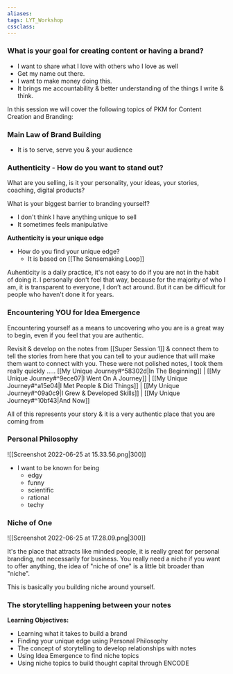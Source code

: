 ```yaml
---
aliases:
tags: LYT_Workshop  
cssclass:
---
```


### What is your goal for creating content or having a brand?
- I want to share what I love with others who I love as well
- Get my name out there.
- I want to make money doing this.
- It brings me accountability & better understanding of the things I write & think.


In this session we will cover the following topics of PKM for Content Creation and Branding:
### Main Law of Brand Building
- It is to serve, serve you & your audience
### Authenticity - How do you want to stand out?
What are you selling, is it your personality, your ideas, your stories, coaching, digital products?

What is your biggest barrier to branding yourself?
- I don't think I have anything unique to sell
- It sometimes feels manipulative

**Authenticity is your unique edge**
- How do you find your unique edge?
	- It is based on [[The Sensemaking Loop]]

Auhenticity is a daily practice, it's not easy to do if you are not in the habit of doing it.
I personally don't feel that way, because for the majority of who I am, it is transparent to everyone, I don’t act around.
But it can be difficult for people who haven't done it for years.

### Encountering YOU for Idea Emergence
Encountering yourself as a means to uncovering who you are is a great way to begin, even if you feel that you are authentic.

Revisit & develop on the notes from [[Super Session 1]] & connect them to tell the stories from here that you can tell to your audience that will make them want to connect with you. 
These were not polished notes, I took them really quickly ..... [[My Unique Journey#^58302d|In The Beginning]]  |  [[My Unique Journey#^9ece07|I Went On A Journey]] |  [[My Unique Journey#^a15e04|I Met People & Did Things]]
 |  [[My Unique Journey#^09a0c9|I Grew & Developed Skills]]  |  [[My Unique Journey#^10bf43|And Now]]

All of this represents your story & it is a very authentic place that you are coming from 
### Personal Philosophy 
![[Screenshot 2022-06-25 at 15.33.56.png|300]]

- I want to be known for being
	- edgy
	- funny
	- scientific
	- rational
	- techy

### Niche of One
![[Screenshot 2022-06-25 at 17.28.09.png|300]]

It's the place that attracts like minded people, it is really great for personal branding, not necessarily for business.
You really need a niche if you want to offer anything, the idea of "niche of one" is a little bit broader than "niche".

This is basically you building niche around yourself.


### The storytelling happening between your notes




**Learning Objectives:**
- Learning what it takes to build a brand
- Finding your unique edge using Personal Philosophy
- The concept of storytelling to develop relationships with notes
- Using Idea Emergence to find niche topics
- Using niche topics to build thought capital through ENCODE
